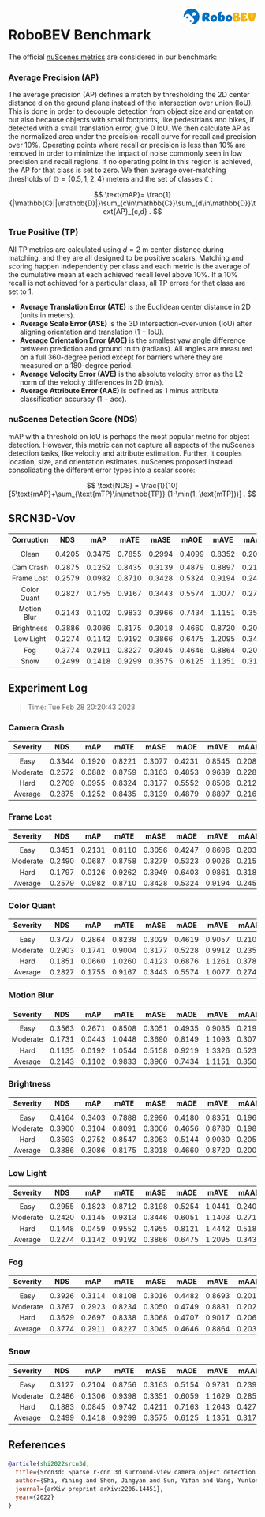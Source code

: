 <img src="..\figs\logo2.png" align="right" width="30%">

# RoboBEV Benchmark

The official [nuScenes metrics](https://www.nuscenes.org/object-detection/?externalData=all&mapData=all&modalities=Any) are considered in our benchmark:

### Average Precision (AP)

The average precision (AP) defines a match by thresholding the 2D center distance d on the ground plane instead of the intersection over union (IoU). This is done in order to decouple detection from object size and orientation but also because objects with small footprints, like pedestrians and bikes, if detected with a small translation error, give $0$ IoU.
We then calculate AP as the normalized area under the precision-recall curve for recall and precision over 10%. Operating points where recall or precision is less than $10$% are removed in order to minimize the impact of noise commonly seen in low precision and recall regions. If no operating point in this region is achieved, the AP for that class is set to zero. We then average over-matching thresholds of $\mathbb{D}=\{0.5, 1, 2, 4\}$ meters and the set of classes $\mathbb{C}$ :

$$
\text{mAP}= \frac{1}{|\mathbb{C}||\mathbb{D}|}\sum_{c\in\mathbb{C}}\sum_{d\in\mathbb{D}}\text{AP}_{c,d} .
$$

### True Positive (TP)

All TP metrics are calculated using $d=2$ m center distance during matching, and they are all designed to be positive scalars. Matching and scoring happen independently per class and each metric is the average of the cumulative mean at each achieved recall level above $10$%. If a $10$% recall is not achieved for a particular class, all TP errors for that class are set to $1$. 

- **Average Translation Error (ATE)** is the Euclidean center distance in 2D (units in meters). 
- **Average Scale Error (ASE)** is the 3D intersection-over-union (IoU) after aligning orientation and translation ($1$ − IoU).
- **Average Orientation Error (AOE)** is the smallest yaw angle difference between prediction and ground truth (radians). All angles are measured on a full $360$-degree period except for barriers where they are measured on a $180$-degree period.
- **Average Velocity Error (AVE)** is the absolute velocity error as the L2 norm of the velocity differences in 2D (m/s).
- **Average Attribute Error (AAE)** is defined as $1$ minus attribute classification accuracy ($1$ − acc).

### nuScenes Detection Score (NDS)

mAP with a threshold on IoU is perhaps the most popular metric for object detection. However, this metric can not capture all aspects of the nuScenes detection tasks, like velocity and attribute estimation. Further, it couples location, size, and orientation estimates. nuScenes proposed instead consolidating the different error types into a scalar score:

$$
\text{NDS} = \frac{1}{10} [5\text{mAP}+\sum_{\text{mTP}\in\mathbb{TP}} (1-\min(1, \text{mTP}))] .
$$


## SRCN3D-Vov

| **Corruption** | **NDS** | **mAP** | **mATE** | **mASE** | **mAOE** | **mAVE** | **mAAE** |
| :------------: | :-----: | :-----: | :------: | :------: | :------: | :------: | :------: |
|                |         |         |          |          |          |          |          |
|     Clean      | 0.4205 | 0.3475 | 0.7855 | 0.2994 | 0.4099 | 0.8352 | 0.2030 |
|                |         |         |          |          |          |          |          |
|   Cam Crash    | 0.2875    | 0.1252    | 0.8435     | 0.3139     | 0.4879     | 0.8897     | 0.2165     |
|   Frame Lost   | 0.2579    | 0.0982    | 0.8710     | 0.3428     | 0.5324     | 0.9194     | 0.2458     |
|  Color Quant   | 0.2827    | 0.1755    | 0.9167     | 0.3443     | 0.5574     | 1.0077     | 0.2747     |
|  Motion Blur   | 0.2143    | 0.1102    | 0.9833     | 0.3966     | 0.7434     | 1.1151     | 0.3500     |
|   Brightness   | 0.3886    | 0.3086    | 0.8175     | 0.3018     | 0.4660     | 0.8720     | 0.2001     |
|   Low Light    | 0.2274    | 0.1142    | 0.9192     | 0.3866     | 0.6475     | 1.2095     | 0.3435     |
|      Fog       | 0.3774    | 0.2911    | 0.8227     | 0.3045     | 0.4646     | 0.8864     | 0.2034     |
|      Snow      | 0.2499    | 0.1418    | 0.9299     | 0.3575     | 0.6125     | 1.1351     | 0.3176     |


## Experiment Log

> Time: Tue Feb 28 20:20:43 2023


### Camera Crash

| **Severity** | **NDS** | **mAP** | **mATE** | **mASE** | **mAOE** | **mAVE** | **mAAE** |
| :----------: | :-----: | :-----: | :------: | :------: | :------: | :------: | :------: |
|              |         |         |          |          |          |          |          |
|     Easy     | 0.3344    | 0.1920    | 0.8221     | 0.3077     | 0.4231     | 0.8545     | 0.2083     |
|   Moderate   | 0.2572    | 0.0882    | 0.8759     | 0.3163     | 0.4853     | 0.9639     | 0.2283     |
|     Hard     | 0.2709    | 0.0955    | 0.8324     | 0.3177     | 0.5552     | 0.8506     | 0.2128     |
|   Average    | 0.2875    | 0.1252    | 0.8435     | 0.3139     | 0.4879     | 0.8897     | 0.2165     |


### Frame Lost

| **Severity** | **NDS** | **mAP** | **mATE** | **mASE** | **mAOE** | **mAVE** | **mAAE** |
| :----------: | :-----: | :-----: | :------: | :------: | :------: | :------: | :------: |
|              |         |         |          |          |          |          |          |
|     Easy     | 0.3451    | 0.2131    | 0.8110     | 0.3056     | 0.4247     | 0.8696     | 0.2033     |
|   Moderate   | 0.2490    | 0.0687    | 0.8758     | 0.3279     | 0.5323     | 0.9026     | 0.2155     |
|     Hard     | 0.1797    | 0.0126    | 0.9262     | 0.3949     | 0.6403     | 0.9861     | 0.3186     |
|   Average    | 0.2579    | 0.0982    | 0.8710     | 0.3428     | 0.5324     | 0.9194     | 0.2458     |


### Color Quant

| **Severity** | **NDS** | **mAP** | **mATE** | **mASE** | **mAOE** | **mAVE** | **mAAE** |
| :----------: | :-----: | :-----: | :------: | :------: | :------: | :------: | :------: |
|              |         |         |          |          |          |          |          |
|     Easy     | 0.3727    | 0.2864    | 0.8238     | 0.3029     | 0.4619     | 0.9057     | 0.2102     |
|   Moderate   | 0.2903    | 0.1741    | 0.9004     | 0.3177     | 0.5228     | 0.9912     | 0.2351     |
|     Hard     | 0.1851    | 0.0660    | 1.0260     | 0.4123     | 0.6876     | 1.1261     | 0.3789     |
|   Average    | 0.2827    | 0.1755    | 0.9167     | 0.3443     | 0.5574     | 1.0077     | 0.2747     |


### Motion Blur

| **Severity** | **NDS** | **mAP** | **mATE** | **mASE** | **mAOE** | **mAVE** | **mAAE** |
| :----------: | :-----: | :-----: | :------: | :------: | :------: | :------: | :------: |
|              |         |         |          |          |          |          |          |
|     Easy     | 0.3563    | 0.2671    | 0.8508     | 0.3051     | 0.4935     | 0.9035     | 0.2192     |
|   Moderate   | 0.1731    | 0.0443    | 1.0448     | 0.3690     | 0.8149     | 1.1093     | 0.3071     |
|     Hard     | 0.1135    | 0.0192    | 1.0544     | 0.5158     | 0.9219     | 1.3326     | 0.5237     |
|   Average    | 0.2143    | 0.1102    | 0.9833     | 0.3966     | 0.7434     | 1.1151     | 0.3500     |


### Brightness

| **Severity** | **NDS** | **mAP** | **mATE** | **mASE** | **mAOE** | **mAVE** | **mAAE** |
| :----------: | :-----: | :-----: | :------: | :------: | :------: | :------: | :------: |
|              |         |         |          |          |          |          |          |
|     Easy     | 0.4164    | 0.3403    | 0.7888     | 0.2996     | 0.4180     | 0.8351     | 0.1961     |
|   Moderate   | 0.3900    | 0.3104    | 0.8091     | 0.3006     | 0.4656     | 0.8780     | 0.1987     |
|     Hard     | 0.3593    | 0.2752    | 0.8547     | 0.3053     | 0.5144     | 0.9030     | 0.2055     |
|   Average    | 0.3886    | 0.3086    | 0.8175     | 0.3018     | 0.4660     | 0.8720     | 0.2001     |


### Low Light

| **Severity** | **NDS** | **mAP** | **mATE** | **mASE** | **mAOE** | **mAVE** | **mAAE** |
| :----------: | :-----: | :-----: | :------: | :------: | :------: | :------: | :------: |
|              |         |         |          |          |          |          |          |
|     Easy     | 0.2955    | 0.1823    | 0.8712     | 0.3198     | 0.5254     | 1.0441     | 0.2401     |
|   Moderate   | 0.2420    | 0.1145    | 0.9313     | 0.3446     | 0.6051     | 1.1403     | 0.2719     |
|     Hard     | 0.1448    | 0.0459    | 0.9552     | 0.4955     | 0.8121     | 1.4442     | 0.5184     |
|   Average    | 0.2274    | 0.1142    | 0.9192     | 0.3866     | 0.6475     | 1.2095     | 0.3435     |


### Fog

| **Severity** | **NDS** | **mAP** | **mATE** | **mASE** | **mAOE** | **mAVE** | **mAAE** |
| :----------: | :-----: | :-----: | :------: | :------: | :------: | :------: | :------: |
|              |         |         |          |          |          |          |          |
|     Easy     | 0.3926    | 0.3114    | 0.8108     | 0.3016     | 0.4482     | 0.8693     | 0.2014     |
|   Moderate   | 0.3767    | 0.2923    | 0.8234     | 0.3050     | 0.4749     | 0.8881     | 0.2028     |
|     Hard     | 0.3629    | 0.2697    | 0.8338     | 0.3068     | 0.4707     | 0.9017     | 0.2060     |
|   Average    | 0.3774    | 0.2911    | 0.8227     | 0.3045     | 0.4646     | 0.8864     | 0.2034     |


### Snow

| **Severity** | **NDS** | **mAP** | **mATE** | **mASE** | **mAOE** | **mAVE** | **mAAE** |
| :----------: | :-----: | :-----: | :------: | :------: | :------: | :------: | :------: |
|              |         |         |          |          |          |          |          |
|     Easy     | 0.3127    | 0.2104    | 0.8756     | 0.3163     | 0.5154     | 0.9781     | 0.2398     |
|   Moderate   | 0.2486    | 0.1306    | 0.9398     | 0.3351     | 0.6059     | 1.1629     | 0.2858     |
|     Hard     | 0.1883    | 0.0845    | 0.9742     | 0.4211     | 0.7163     | 1.2643     | 0.4273     |
|   Average    | 0.2499    | 0.1418    | 0.9299     | 0.3575     | 0.6125     | 1.1351     | 0.3176     |s



## References

```bib
@article{shi2022srcn3d,
  title={Srcn3d: Sparse r-cnn 3d surround-view camera object detection and tracking for autonomous driving},
  author={Shi, Yining and Shen, Jingyan and Sun, Yifan and Wang, Yunlong and Li, Jiaxin and Sun, Shiqi and Jiang, Kun and Yang, Diange},
  journal={arXiv preprint arXiv:2206.14451},
  year={2022}
}
```